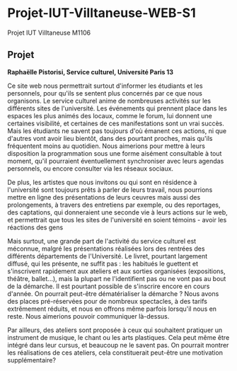 # Projet-IUT-Villtaneuse-WEB-S1
Projet IUT Villtaneuse M1106
## Projet

**Raphaëlle Pistorisi, Service culturel, Université Paris 13**

Ce site web nous permettrait surtout d'informer les étudiants et les personnels, pour qu'ils se sentent plus concernés par ce que nous organisons. Le service culturel anime de nombreuses activités sur les différents sites de l'université. Les événements qui prennent place dans les espaces les plus animés des locaux, comme le forum, lui donnent une certaines visibilité, et certaines de ces manifestations sont un vrai succès. Mais les étudiants ne savent pas toujours d'où émanent ces actions, ni que d'autres vont avoir lieu bientôt, dans des pourtant proches, mais qu'ils fréquentent moins au quotidien. Nous aimerions pour mettre à leurs disposition la programmation sous une forme aisément consultable à tout moment, qu'il pourraient éventuellement synchroniser avec leurs agendas personnels, ou encore consulter via les réseaux sociaux.

De plus, les artistes que nous invitons ou qui sont en résidence à l'université sont toujours prêts à parler de leurs travail, nous pourrions mettre en ligne des présentations de leurs ceuvres mais aussi des prolongements, à travers des entretiens par exemple, ou des reportages, des captations, qui donneraient une seconde vie à leurs actions sur le web, et permettrait que tous les sites de l'université en soient témoins - avoir les réactions des gens

Mais surtout, une grande part de l'activité du service culturel est méconnue, malgré les présentations réalisées lors des rentrées des différents départements de l'Université. Le livret, pourtant largement diffusé, qui les présente, ne suffit pas : les habitués le guettent et s'inscrivent rapidement aux ateliers et aux sorties organisées (expositions, théâtre, ballet...), mais la plupart ne l'identifient pas ou ne vont pas au bout de la démarche. Il est pourtant possible de s'inscrire encore en cours d'année. On pourrait peut-être dématérialiser la démarche ? Nous avons des places pré-réservées pour de nombreux spectacles, à des tarifs extrêmement réduits, et nous en offrons même parfois lorsqu'il nous en reste. Nous aimerions pouvoir communiquer là-dessus.

Par ailleurs, des ateliers sont proposée à ceux qui souhaitent pratiquer un instrument de musique, le chant ou les arts plastiques. Cela peut même être intégré dans leur cursus, et beaucoup ne le savent pas. On pourrait montrer les réalisations de ces ateliers, cela constituerait peut-être une motivation supplémentaire?

